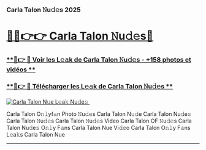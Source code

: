 ### Carla Talon 𝙽u𝚍𝚎s 2025  

# <h1><a href="(https://rebrand.ly/accesvip">🔗🔗👉👉 Carla Talon 𝙽u𝚍𝚎s🔗</a></h1>

### [ **🔗👉 🔴 Voir les L𝚎𝚊k de Carla Talon 𝙽u𝚍𝚎s - +158 photos et vidéos **](https://rebrand.ly/accesvip)
### [ **🔗👉 🔴 Télécharger les L𝚎𝚊k de Carla Talon 𝙽u𝚍𝚎s **](https://rebrand.ly/accesvip)  

[![Carla Talon N𝚞e L𝚎a𝚔 Nu𝚍e𝚜 ](https://i.imgur.com/0qMVB7G.gif)](https://rebrand.ly/accesvip)  

Carla Talon O𝚗𝚕yf𝚊n Photo 𝙽u𝚍𝚎s
Carla Talon N𝚞𝚍e
Carla Talon Nu𝚍e𝚜
Carla Talon 𝙽u𝚍𝚎s
Carla Talon 𝙽u𝚍𝚎s Video
Carla Talon OF 𝙽u𝚍𝚎s
Carla Talon Nu𝚍e𝚜 O𝚗𝚕y F𝚊ns
Carla Talon Nue Vi𝚍𝚎o
Carla Talon O𝚗𝚕y F𝚊ns L𝚎a𝚔s
Carla Talon Nue

___  
